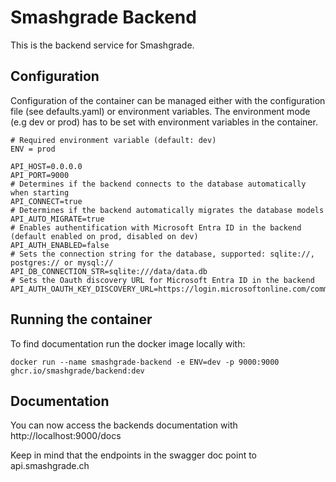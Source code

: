 # Smashgrade Backend

This is the backend service for Smashgrade.

## Configuration

Configuration of the container can be managed either with the configuration file (see defaults.yaml) or environment variables. The environment mode (e.g dev or prod) has to be set with environment variables in the container.

```
# Required environment variable (default: dev)
ENV = prod

API_HOST=0.0.0.0
API_PORT=9000
# Determines if the backend connects to the database automatically when starting
API_CONNECT=true
# Determines if the backend automatically migrates the database models
API_AUTO_MIGRATE=true
# Enables authentification with Microsoft Entra ID in the backend (default enabled on prod, disabled on dev)
API_AUTH_ENABLED=false
# Sets the connection string for the database, supported: sqlite://, postgres:// or mysql://
API_DB_CONNECTION_STR=sqlite:///data/data.db
# Sets the Oauth discovery URL for Microsoft Entra ID in the backend
API_AUTH_OAUTH_KEY_DISCOVERY_URL=https://login.microsoftonline.com/common/discovery/keys
```

## Running the container

To find documentation run the docker image locally with:

```
docker run --name smashgrade-backend -e ENV=dev -p 9000:9000 ghcr.io/smashgrade/backend:dev
```

## Documentation

You can now access the backends documentation with http://localhost:9000/docs

Keep in mind that the endpoints in the swagger doc point to api.smashgrade.ch
